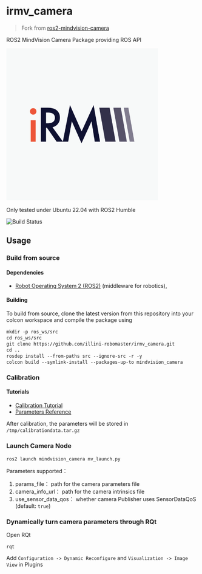 # irmv_camera

> Fork from [ros2-mindvision-camera](https://gitlab.com/rm_vision/ros2-mindvision-camera)

ROS2 MindVision Camera Package providing ROS API

![iRM](docs/iRM.png)

Only tested under Ubuntu 22.04 with ROS2 Humble

![Build Status](https://github.com/illini-robomaster/irmv_camera/actions/workflows/ros_ci.yml/badge.svg)

## Usage

### Build from source

#### Dependencies

- [Robot Operating System 2 (ROS2)](https://docs.ros.org/en/humble/) (middleware for robotics),

#### Building

To build from source, clone the latest version from this repository into your colcon workspace and compile the package using

```shell
mkdir -p ros_ws/src
cd ros_ws/src
git clone https://github.com/illini-robomaster/irmv_camera.git
cd ..
rosdep install --from-paths src --ignore-src -r -y
colcon build --symlink-install --packages-up-to mindvision_camera
```

### Calibration

#### Tutorials

- [Calibration Tutorial](https://navigation.ros.org/tutorials/docs/camera_calibration.html)
- [Parameters Reference](http://wiki.ros.org/camera_calibration)

After calibration, the parameters will be stored in `/tmp/calibrationdata.tar.gz`

### Launch Camera Node

```shell
ros2 launch mindvision_camera mv_launch.py
```

Parameters supported：

1. params_file： path for the camera parameters file 
2. camera_info_url： path for the camera intrinsics file
3. use_sensor_data_qos： whether camera Publisher uses SensorDataQoS (default: `true`)

### Dynamically turn camera parameters through RQt

Open RQt

```shell
rqt
```

Add `Configuration -> Dynamic Reconfigure` and `Visualization -> Image View` in Plugins